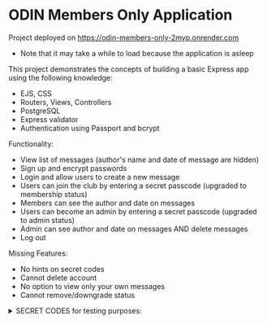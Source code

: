 # ODIN Members Only Application
Project deployed on https://odin-members-only-2myp.onrender.com

- Note that it may take a while to load because the application is asleep

This project demonstrates the concepts of building a basic Express app using the following knowledge:
- EJS, CSS
- Routers, Views, Controllers
- PostgreSQL
- Express validator
- Authentication using Passport and bcrypt

Functionality:
- View list of messages (author's name and date of message are hidden)
- Sign up and encrypt passwords
- Login and allow users to create a new message
- Users can join the club by entering a secret passcode (upgraded to membership status)
- Members can see the author and date on messages
- Users can become an admin by entering a secret passcode (upgraded to admin status)
- Admin can see author and date on messages AND delete messages
- Log out

Missing Features:
- No hints on secret codes
- Cannot delete account
- No option to view only your own messages
- Cannot remove/downgrade status

<details>
<summary>SECRET CODES for testing purposes:</summary>

- Member: MICKEYMOUSE
- Admin: MMCLUBHOUSE
</details>